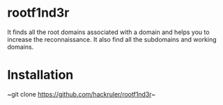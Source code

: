 # rootf1nd3r
It finds all the root domains associated with a domain and helps you to increase the reconnaissance. It also find all the subdomains and working domains.

# Installation
~git clone https://github.com/hackruler/rootf1nd3r~
